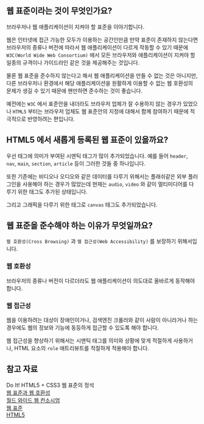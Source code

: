 ## 웹 표준이라는 것이 무엇인가요?
브라우저나 웹 애플리케이션이 지켜야 할 표준을 이야기합니다.  

웹은 인터넷에 접근 가능한 모두가 이용하는 공간인만큼 만약 표준이 존재하지 않는다면 브라우저의 종류나 버전에 따라서 웹 애플리케이션이 다르게 작동할 수 있기 때문에 `W3C(World Wide Web Consortium)` 에서 모든 브라우저와 애플리케이션이 지켜야 할 일종의 규격이나 가이드라인 같은 것을 제공해주는 것입니다.  

물론 웹 표준을 준수하지 않는다고 해서 웹 애플리케이션을 만들 수 없는 것은 아니지만, 다른 브라우저나 환경에서 해당 애플리케이션을 원활하게 이용할 수 없는 웹 호환성의 문제가 생길 수 있기 때문에 왠만하면 준수하는 것이 좋습니다.

예전에는 `W3C` 에서 표준안을 내더라도 브라우저 업체가 잘 수용하지 않는 경우가 있었으나 `HTML5` 부터는 브라우저 업체도 웹 표준안의 지정에 대해서 함께 참여하기 때문에 적극적으로 반영하려는 편입니다.  

## HTML5 에서 새롭게 등록된 웹 표준이 있을까요?
우선 태그에 의미가 부여된 시맨틱 태그가 많이 추가되었습니다. 예를 들어 `header`, `nav`, `main`, `section`, `article` 등이 그러한 것들 중 하나입니다.  

또한 기존에는 비디오나 오디오와 같은 데이터를 다루기 위해서는 플래쉬같은 외부 플러그인을 사용해야 하는 경우가 많았는데 현재는 `audio`, `video` 와 같이 멀티미디어를 다루기 위한 태그도 추가된 상태입니다.  

그리고 그래픽을 다루기 위한 태그로 `canvas` 태그도 추가되었습니다.  

## 웹 표준을 준수해야 하는 이유가 무엇일까요?
`웹 호환성(Cross Browsing)` 과 `웹 접근성(Web Accessibility)` 를 보장하기 위해서입니다.  

### 웹 호환성
브라우저의 종류나 버전이 다르더라도 웹 애플리케이션이 의도대로 올바르게 동작해야 합니다.  

### 웹 접근성
웹을 이용하려는 대상이 장애인이거나, 검색엔진 크롤러와 같이 사람이 아니라거나 하는 경우에도 웹의 정보와 기능에 동등하게 접근할 수 있도록 해야 합니다.  

웹 접근성을 향상하기 위해서는 시맨틱 태그를 의미와 상황에 맞게 적절하게 사용하거나, HTML 요소의 `role` 애트리뷰트를 적절하게 적용해야 합니다.

## 참고 자료
Do It! HTML5 + CSS3 웹 표준의 정석  
[웹 표준과 웹 호환성](http://www.smartebiz.kr/new/subpage02_02.html)    
[월드 와이드 웹 컨소시엄](https://ko.wikipedia.org/wiki/%EC%9B%94%EB%93%9C_%EC%99%80%EC%9D%B4%EB%93%9C_%EC%9B%B9_%EC%BB%A8%EC%86%8C%EC%8B%9C%EC%97%84)  
[웹 표준](https://ko.wikipedia.org/wiki/%EC%9B%B9_%ED%91%9C%EC%A4%80)  
[HTML5](https://ko.wikipedia.org/wiki/HTML5#HTML4%EC%99%80%EC%9D%98_%EC%B0%A8%EC%9D%B4%EC%A0%90)  